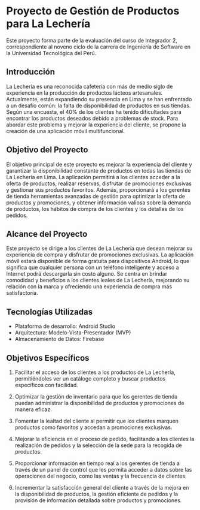 # Proyecto de Gestión de Productos para La Lechería

Este proyecto forma parte de la evaluación del curso de Integrador 2, correspondiente al noveno ciclo de la carrera de Ingeniería de Software en la Universidad Tecnológica del Perú.

## Introducción

La Lechería es una reconocida cafetería con más de medio siglo de experiencia en la producción de productos lácteos artesanales. Actualmente, están expandiendo su presencia en Lima y se han enfrentado a un desafío común: la falta de disponibilidad de productos en sus tiendas. Según una encuesta, el 40% de los clientes ha tenido dificultades para encontrar los productos deseados debido a problemas de stock. Para abordar este problema y mejorar la experiencia del cliente, se propone la creación de una aplicación móvil multifuncional.

## Objetivo del Proyecto

El objetivo principal de este proyecto es mejorar la experiencia del cliente y garantizar la disponibilidad constante de productos en todas las tiendas de La Lechería en Lima. La aplicación permitirá a los clientes acceder a la oferta de productos, realizar reservas, disfrutar de promociones exclusivas y gestionar sus productos favoritos. Además, proporcionará a los gerentes de tienda herramientas avanzadas de gestión para optimizar la oferta de productos y promociones, y obtener información valiosa sobre la demanda de productos, los hábitos de compra de los clientes y los detalles de los pedidos.

## Alcance del Proyecto

Este proyecto se dirige a los clientes de La Lechería que desean mejorar su experiencia de compra y disfrutar de promociones exclusivas. La aplicación móvil estará disponible de forma gratuita para dispositivos Android, lo que significa que cualquier persona con un teléfono inteligente y acceso a Internet podrá descargarla sin costo alguno. Se centra en brindar comodidad y beneficios a los clientes leales de La Lechería, mejorando su relación con la marca y ofreciendo una experiencia de compra más satisfactoria.

## Tecnologías Utilizadas

- Plataforma de desarrollo: Android Studio
- Arquitectura: Modelo-Vista-Presentador (MVP)
- Almacenamiento de Datos: Firebase

## Objetivos Específicos

1. Facilitar el acceso de los clientes a los productos de La Lechería, permitiéndoles ver un catálogo completo y buscar productos específicos con facilidad.

2. Optimizar la gestión de inventario para que los gerentes de tienda puedan administrar la disponibilidad de productos y promociones de manera eficaz.

3. Fomentar la lealtad del cliente al permitir que los clientes marquen productos como favoritos y accedan a promociones exclusivas.

4. Mejorar la eficiencia en el proceso de pedido, facilitando a los clientes la realización de pedidos y la selección de la sede para la recogida de productos.

5. Proporcionar información en tiempo real a los gerentes de tienda a través de un panel de control que les permita acceder a datos sobre las operaciones del negocio, como las ventas y la frecuencia de clientes.

6. Incrementar la satisfacción general del cliente a través de la mejora en la disponibilidad de productos, la gestión eficiente de pedidos y la provisión de información detallada sobre productos y promociones.

